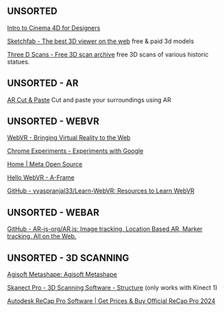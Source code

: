 
## UNSORTED

[Intro to Cinema 4D for Designers](https://www.3dfordesigners.com/)

[Sketchfab - The best 3D viewer on the web](https://sketchfab.com/)
free & paid 3d models

[Three D Scans - Free 3D scan archive](https://threedscans.com/)
free 3D scans of various historic statues.

## UNSORTED - AR

[AR Cut & Paste](https://github.com/cyrildiagne/ar-cutpaste)
Cut and paste your surroundings using AR

## UNSORTED - WEBVR

[WebVR - Bringing Virtual Reality to the Web](https://webvr.info/)

[Chrome Experiments - Experiments with Google](https://experiments.withgoogle.com/collection/chrome)

[Home | Meta Open Source](https://opensource.fb.com/)

[Hello WebVR - A-Frame](https://aframe.io/examples/)

[GitHub - vyaspranjal33/Learn-WebVR: Resources to Learn WebVR](https://github.com/vyaspranjal33/Learn-WebVR)

## UNSORTED - WEBAR

[GitHub - AR-js-org/AR.js: Image tracking, Location Based AR, Marker tracking. All on the Web.](https://github.com/AR-js-org/AR.js)

## UNSORTED - 3D SCANNING

[Agisoft Metashape: Agisoft Metashape](https://www.agisoft.com/)

[Skanect Pro - 3D Scanning Software - Structure](https://structure.io/skanect)
(only works with Kinect 1)

[Autodesk ReCap Pro Software | Get Prices & Buy Official ReCap Pro 2024](https://www.autodesk.com/products/recap/overview?term=1-YEAR&tab=subscription)
